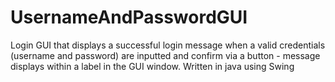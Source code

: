 # UsernameAndPasswordGUI
Login GUI that displays a successful login message when a valid credentials (username and password) are inputted and confirm via a button - message displays within a label in the GUI window. Written in java using Swing
